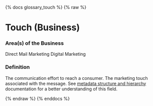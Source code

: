 {% docs glossary_touch %}
{% raw %}

<a name="touch"></a>
# Touch (Business)

### Area(s) of the Business
Direct Mail Marketing
Digital Marketing

### Definition
The communication effort to reach a consumer. The marketing touch associated with the message.
See [metadata structure and hierarchy](#!/model/model.aaa_life_data_platform.staging_metadata_metadata)
documentation for a better understanding of this field.


{% endraw %}
{% enddocs %}